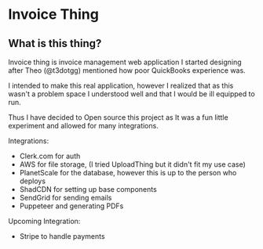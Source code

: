 # Invoice Thing

## What is this thing?

Invoice thing is invoice management web application I started designing after Theo (@t3dotgg) mentioned how poor QuickBooks experience was.

I intended to make this real application, however I realized that as this wasn't a problem space I understood well and that I would be ill equipped to run.

Thus I have decided to Open source this project as It was a fun little experiment and allowed for many integrations.

Integrations:

- Clerk.com for auth
- AWS for file storage, (I tried UploadThing but it didn't fit my use case)
- PlanetScale for the database, however this is up to the person who deploys
- ShadCDN for setting up base components
- SendGrid for sending emails
- Puppeteer and generating PDFs

Upcoming Integration:
- Stripe to handle payments


